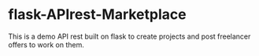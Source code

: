 # flask-APIrest-Marketplace
This is a demo API rest built on flask to create projects and post freelancer offers to work on them.
